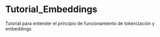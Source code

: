 # Tutorial_Embeddings
Tutorial para entender el principio de funcionamiento de tokenización y embeddings

